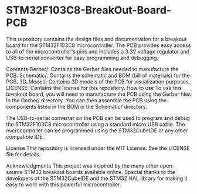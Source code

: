 # STM32F103C8-BreakOut-Board-PCB 

This repository contains the design files and documentation for a breakout board for the STM32F103C8 microcontroller. The PCB provides easy access to all of the microcontroller's pins and includes a 3.3V voltage regulator and USB-to-serial converter for easy programming and debugging.

Contents
Gerber/: Contains the Gerber files needed to manufacture the PCB.
Schematic/: Contains the schematic and BOM (bill of materials) for the PCB.
3D_Model/: Contains 3D models of the PCB for visualization purposes.
LICENSE: Contains the license for this repository.
How to use
To use this breakout board, you will need to manufacture the PCB using the Gerber files in the Gerber/ directory. You can then assemble the PCB using the components listed in the BOM in the Schematic/ directory.

The USB-to-serial converter on the PCB can be used to program and debug the STM32F103C8 microcontroller using a standard micro USB cable. The microcontroller can be programmed using the STM32CubeIDE or any other compatible IDE.

License
This repository is licensed under the MIT License. See the LICENSE file for details.

Acknowledgments
This project was inspired by the many other open-source STM32 breakout boards available online. Special thanks to the developers of the STM32CubeIDE and the STM32 HAL library for making it easy to work with this powerful microcontroller.
